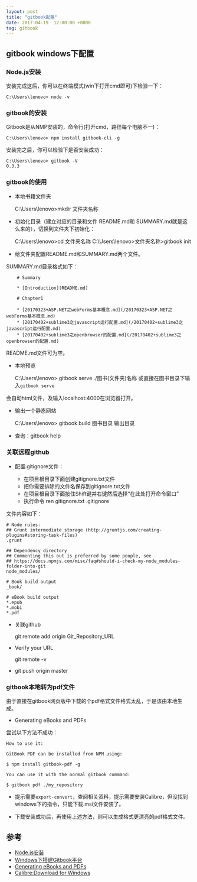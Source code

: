 ```yaml
---
layout: post
title: "gitbook配置"
date: 2017-04-19  12:00:00 +0800
tag: gitbook 
---   
```


## gitbook windows下配置

### Node.js安装

安装完成这后，你可以在终端模式(win下打开cmd即可)下检验一下：

    C:\Users\lenovo> node -v

### gitbook的安装

Gitbook是从NMP安装的，命令行(打开cmd，路径每个电脑不一)：

    C:\Users\lenovo> npm install gitbook-cli -g

安装完之后，你可以检验下是否安装成功：

    C:\Users\lenovo> gitbook -V
    0.3.3

### gitbook的使用

- 本地书籍文件夹

    C:\Users\lenovo>mkdir 文件夹名称

- 初始化目录（建立对应的目录和文件 README.md和 SUMMARY.md就是这么来的），切换到文件夹下初始化：
    
     C:\Users\lenovo>cd 文件夹名称
     C:\Users\lenovo>文件夹名称>gitbook init

- 给文件夹配置README.md和SUMMARY.md两个文件。

SUMMARY.md目录格式如下：

```
    # Summary

    * [Introduction](README.md)

    # Chapter1

    * [20170323+ASP.NET之webForms基本概念.md](/20170323+ASP.NET之webForms基本概念.md)
    * [20170402+sublime3之javascript运行配置.md](/20170402+sublime3之javascript运行配置.md)
    * [20170402+sublime3之openbrowser的配置.md](/20170402+sublime3之openbrowser的配置.md)
```

README.md文件可为空。

- 本地预览

    C:\Users\lenovo> gitbook serve ./图书(文件夹)名称
    或直接在图书目录下输入`gitbook serve`

会自动html文件，及输入localhost:4000在浏览器打开。

- 输出一个静态网站

    C:\Users\lenovo> gitbook build 图书目录 输出目录

- 查询：gitbook help

### 关联远程github

- 配置.gitignore文件：

    - 在项目根目录下面创建gitignore.txt文件
    - 把你需要排除的文件名保存到gitignore.txt文件
    - 在项目根目录下面按住Shift键并右键然后选择“在此处打开命令窗口”
    - 执行命令 ren gitignore.txt .gitignore

文件内容如下：

```
# Node rules:
## Grunt intermediate storage (http://gruntjs.com/creating-plugins#storing-task-files)
.grunt

## Dependency directory
## Commenting this out is preferred by some people, see
## https://docs.npmjs.com/misc/faq#should-i-check-my-node_modules-folder-into-git
node_modules/

# Book build output
_book/

# eBook build output
*.epub
*.mobi
*.pdf

```

- 关联github

    git remote add origin Git_Repository_URL

- Verify your URL

    git remote -v

- git push origin master

### gitbook本地转为pdf文件

由于直接在gitbook网页版中下载的个pdf格式文件格式太乱，于是该由本地生成。 

- Generating eBooks and PDFs

尝试以下方法不成功：

```
How to use it:

GitBook PDF can be installed from NPM using:

$ npm install gitbook-pdf -g

You can use it with the normal gitbook command:

$ gitbook pdf ./my_repository
```

  - 提示需要`export-convert`，查阅相关资料，提示需要安装Calibre，但没找到windows下的指令，只能下载.msi文件安装了。

  - 下载安装成功后，再使用上述方法，则可以生成格式更漂亮的pdf格式文件。

## 参考

- [Node.js安装](https://yuzeshan.gitbooks.io/gitbook-studying/content/howtouse/Nodejsinstall.html)
- [Windows下搭建Gitbook平台](https://icky.gitbooks.io/gitbook-manual/content/texts/chapter1-2.html)
- [Generating eBooks and PDFs](https://toolchain.gitbook.com/ebook.html)
- [Calibre:Download for Windows](https://calibre-ebook.com/download_windows64)
